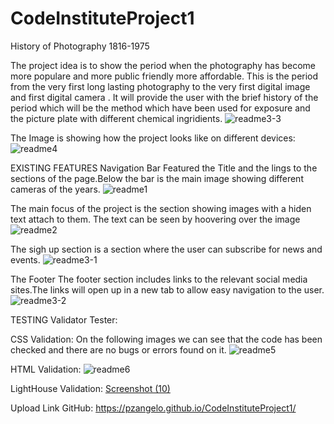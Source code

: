 # CodeInstituteProject1
History of Photography 1816-1975

The project idea is to show the period when the photography has become more populare and more public friendly more affordable.
This is the period from the very first long lasting photography to the very first digital image and first digital camera .
It will provide the user with the brief history of the period which will be the method which have been used for exposure and the picture plate with different chemical ingridients. 
![readme3-3](https://user-images.githubusercontent.com/83747119/149999448-78e8673a-b765-4e67-8c53-c0f413f07b59.png)


The Image is showing how the project looks like on different devices:
![readme4](https://user-images.githubusercontent.com/83747119/149998076-512e3ad7-b502-46f8-91f8-05a1db887816.png)

EXISTING FEATURES 
  Navigation Bar
     Featured the Title and the lings to the sections of the page.Below the bar is the main image showing different cameras of the years.
     ![readme1](https://user-images.githubusercontent.com/83747119/150000598-7081af08-97ff-43db-80d4-6ba731de1a7c.png)

The main focus of the project is the section showing images with a hiden text attach to them. The text can be seen by hoovering over the image
![readme2](https://user-images.githubusercontent.com/83747119/149999924-3b636bcc-82a3-46fd-a382-7f89d141fbb2.png)

The sigh up section is a section where the user can subscribe for news and events.
![readme3-1](https://user-images.githubusercontent.com/83747119/150000045-008201fa-6c84-4bc1-a96d-818c8947856d.png)

The Footer
 The footer section includes links to the relevant social media sites.The links will open up in a new tab to allow easy navigation to the user.
![readme3-2](https://user-images.githubusercontent.com/83747119/150001279-d000cc1e-d817-43df-9137-ca73243492da.png)

TESTING
Validator Tester:


CSS Validation:
On the following images we can see that the code has been checked and there are no bugs or errors found on it.
![readme5](https://user-images.githubusercontent.com/83747119/150001717-c4753ae9-de80-46cf-848c-237c25a3490f.png)


HTML Validation:
![readme6](https://user-images.githubusercontent.com/83747119/150001729-c3d6f23c-2d6e-40b9-888e-aeaae2632553.png)

LightHouse Validation:
[Screenshot (10)](https://user-images.githubusercontent.com/83747119/162609338-f1249dc1-c9cc-43d7-a6b5-701a2a85e15e.png)

Upload Link GitHub:
https://pzangelo.github.io/CodeInstituteProject1/
